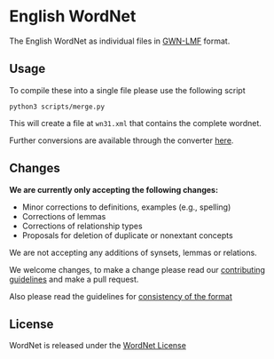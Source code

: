 # English WordNet

The English WordNet as individual files in [GWN-LMF](http://globalwordnet.github.io/schemas/)
format.

## Usage

To compile these into a single file please use the following script

    python3 scripts/merge.py

This will create a file at `wn31.xml` that contains the complete wordnet.

Further conversions are available through the converter [here](http://server1.nlp.insight-centre.org:8080/gwn-converter).

## Changes

**We are currently only accepting the following changes:**

* Minor corrections to definitions, examples (e.g., spelling)
* Corrections of lemmas
* Corrections of relationship types
* Proposals for deletion of duplicate or nonextant concepts

We are not accepting any additions of synsets, lemmas or relations.

We welcome changes, to make a change please read our [contributing guidelines](CONTRIBUTING.md) 
and make a pull request.

Also please read the guidelines for [consistency of the format](FORMAT.md)

## License

WordNet is released under the [WordNet License](https://wordnet.princeton.edu/license-and-commercial-use)


